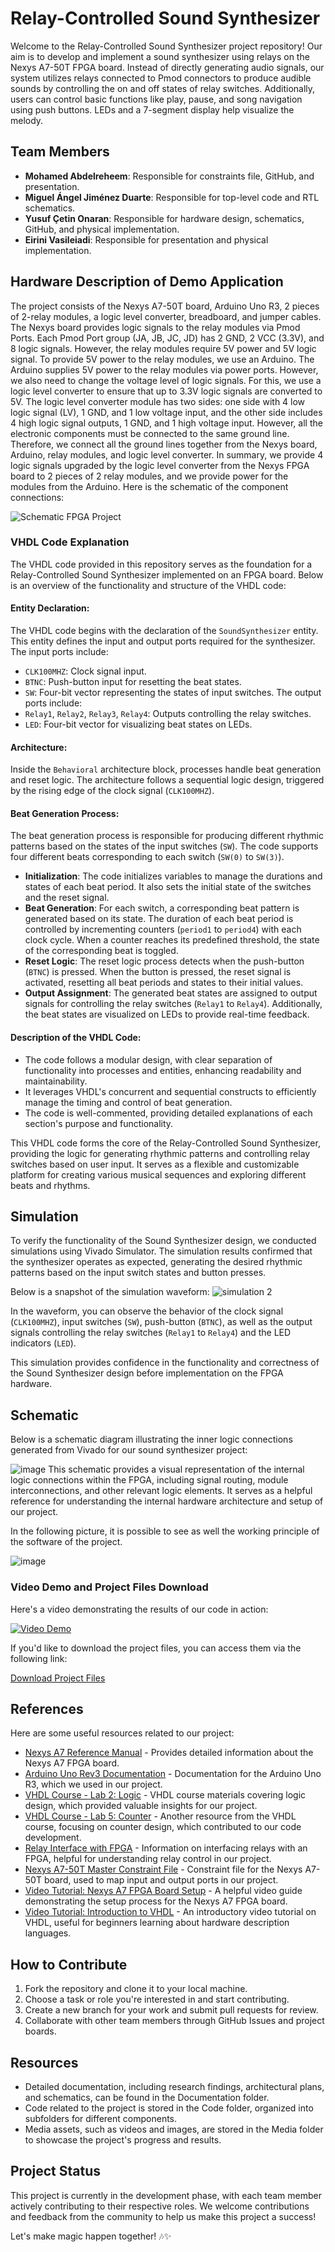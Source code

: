 # Relay-Controlled Sound Synthesizer

Welcome to the Relay-Controlled Sound Synthesizer project repository! Our aim is to develop and implement a sound synthesizer using relays on the Nexys A7-50T FPGA board. Instead of directly generating audio signals, our system utilizes relays connected to Pmod connectors to produce audible sounds by controlling the on and off states of relay switches. Additionally, users can control basic functions like play, pause, and song navigation using push buttons. LEDs and a 7-segment display help visualize the melody.

## Team Members
- **Mohamed Abdelreheem**: Responsible for constraints file, GitHub, and presentation.
- **Miguel Ángel Jiménez Duarte**: Responsible for top-level code and RTL schematics.
- **Yusuf Çetin Onaran**: Responsible for hardware design, schematics, GitHub, and physical implementation.
- **Eirini Vasileiadi**: Responsible for presentation and physical implementation.


## Hardware Description of Demo Application
The project consists of the Nexys A7-50T board, Arduino Uno R3, 2 pieces of 2-relay modules, a logic level converter, breadboard, and jumper cables. The Nexys board provides logic signals to the relay modules via Pmod Ports. Each Pmod Port group (JA, JB, JC, JD) has 2 GND, 2 VCC (3.3V), and 8 logic signals. However, the relay modules require 5V power and 5V logic signal. To provide 5V power to the relay modules, we use an Arduino. The Arduino supplies 5V power to the relay modules via power ports. However, we also need to change the voltage level of logic signals. For this, we use a logic level converter to ensure that up to 3.3V logic signals are converted to 5V. The logic level converter module has two sides: one side with 4 low logic signal (LV), 1 GND, and 1 low voltage input, and the other side includes 4 high logic signal outputs, 1 GND, and 1 high voltage input. However, all the electronic components must be connected to the same ground line. Therefore, we connect all the ground lines together from the Nexys board, Arduino, relay modules, and logic level converter. In summary, we provide 4 logic signals upgraded by the logic level converter from the Nexys FPGA board to 2 pieces of 2 relay modules, and we provide power for the modules from the Arduino. Here is the schematic of the component connections: 


![Schematic FPGA Project](https://github.com/Mohamedt4r29/Relay-Controlled-Sound-Synthesizer/assets/164936141/00a854cf-404a-4b3b-9c61-e81784828cd4)




### VHDL Code Explanation

The VHDL code provided in this repository serves as the foundation for a Relay-Controlled Sound Synthesizer implemented on an FPGA board. Below is an overview of the functionality and structure of the VHDL code:

#### Entity Declaration:
The VHDL code begins with the declaration of the `SoundSynthesizer` entity. This entity defines the input and output ports required for the synthesizer. The input ports include:
- `CLK100MHZ`: Clock signal input.
- `BTNC`: Push-button input for resetting the beat states.
- `SW`: Four-bit vector representing the states of input switches.
The output ports include:
- `Relay1`, `Relay2`, `Relay3`, `Relay4`: Outputs controlling the relay switches.
- `LED`: Four-bit vector for visualizing beat states on LEDs.

#### Architecture:
Inside the `Behavioral` architecture block, processes handle beat generation and reset logic. The architecture follows a sequential logic design, triggered by the rising edge of the clock signal (`CLK100MHZ`).

#### Beat Generation Process:
The beat generation process is responsible for producing different rhythmic patterns based on the states of the input switches (`SW`). The code supports four different beats corresponding to each switch (`SW(0)` to `SW(3)`).

- **Initialization**: The code initializes variables to manage the durations and states of each beat period. It also sets the initial state of the switches and the reset signal.
- **Beat Generation**: For each switch, a corresponding beat pattern is generated based on its state. The duration of each beat period is controlled by incrementing counters (`period1` to `period4`) with each clock cycle. When a counter reaches its predefined threshold, the state of the corresponding beat is toggled.
- **Reset Logic**: The reset logic process detects when the push-button (`BTNC`) is pressed. When the button is pressed, the reset signal is activated, resetting all beat periods and states to their initial values.
- **Output Assignment**: The generated beat states are assigned to output signals for controlling the relay switches (`Relay1` to `Relay4`). Additionally, the beat states are visualized on LEDs to provide real-time feedback.

#### Description of the VHDL Code:
- The code follows a modular design, with clear separation of functionality into processes and entities, enhancing readability and maintainability.
- It leverages VHDL's concurrent and sequential constructs to efficiently manage the timing and control of beat generation.
- The code is well-commented, providing detailed explanations of each section's purpose and functionality.

This VHDL code forms the core of the Relay-Controlled Sound Synthesizer, providing the logic for generating rhythmic patterns and controlling relay switches based on user input. It serves as a flexible and customizable platform for creating various musical sequences and exploring different beats and rhythms.

## Simulation

To verify the functionality of the Sound Synthesizer design, we conducted simulations using Vivado Simulator. The simulation results confirmed that the synthesizer operates as expected, generating the desired rhythmic patterns based on the input switch states and button presses.

Below is a snapshot of the simulation waveform:
![simulation 2](https://github.com/Mohamedt4r29/Relay-Controlled-Sound-Synthesizer/assets/51502560/f305c8ed-a33f-42da-9f39-f868e9e722e0)



In the waveform, you can observe the behavior of the clock signal (`CLK100MHZ`), input switches (`SW`), push-button (`BTNC`), as well as the output signals controlling the relay switches (`Relay1` to `Relay4`) and the LED indicators (`LED`).

This simulation provides confidence in the functionality and correctness of the Sound Synthesizer design before implementation on the FPGA hardware.

## Schematic

Below is a schematic diagram illustrating the inner logic connections generated from Vivado for our sound synthesizer project:

![image](https://github.com/Mohamedt4r29/Relay-Controlled-Sound-Synthesizer/assets/158856032/a5781c17-c0ef-4022-b400-901a37df569a)
This schematic provides a visual representation of the internal logic connections within the FPGA, including signal routing, module interconnections, and other relevant logic elements. It serves as a helpful reference for understanding the internal hardware architecture and setup of our project.

In the following picture, it is possible to see as well the working principle of the software of the project. 

![image](https://github.com/Mohamedt4r29/Relay-Controlled-Sound-Synthesizer/assets/158856032/c8ad8bb0-d15e-4e61-a2f5-b94a064e8806)




### Video Demo and Project Files Download
Here's a video demonstrating the results of our code in action:

[![Video Demo](https://github.com/Mohamedt4r29/Relay-Controlled-Sound-Synthesizer/assets/51502560/ab2a7dec-32a8-439a-bc4c-3b222d5abf93)](https://github.com/Mohamedt4r29/Relay-Controlled-Sound-Synthesizer/assets/51502560/ab2a7dec-32a8-439a-bc4c-3b222d5abf93)

If you'd like to download the project files, you can access them via the following link:

[Download Project Files](https://drive.google.com/file/d/1B6X_Gj_meZIOL6gVW5wNe7sOObVb9xka/view?usp=drive_link)







## References

Here are some useful resources related to our project:

- [Nexys A7 Reference Manual](https://digilent.com/reference/programmable-logic/nexys-a7/reference-manual) - Provides detailed information about the Nexys A7 FPGA board.
- [Arduino Uno Rev3 Documentation](https://docs.arduino.cc/hardware/uno-rev3) - Documentation for the Arduino Uno R3, which we used in our project.
- [VHDL Course - Lab 2: Logic](https://github.com/tomas-fryza/vhdl-course/tree/master/lab2-logic) - VHDL course materials covering logic design, which provided valuable insights for our project.
- [VHDL Course - Lab 5: Counter](https://github.com/tomas-fryza/vhdl-course/tree/master/lab5-counter) - Another resource from the VHDL course, focusing on counter design, which contributed to our code development.
- [Relay Interface with FPGA](https://www.pantechsolutions.net/relay-interface-with-fpga) - Information on interfacing relays with an FPGA, helpful for understanding relay control in our project.
- [Nexys A7-50T Master Constraint File](https://raw.githubusercontent.com/Digilent/digilent-xdc/master/Nexys-A7-50T-Master.xdc) - Constraint file for the Nexys A7-50T board, used to map input and output ports in our project.
- [Video Tutorial: Nexys A7 FPGA Board Setup](https://youtu.be/qep13jRYDxs?si=0CZNVqrT8JzZwwl9) - A helpful video guide demonstrating the setup process for the Nexys A7 FPGA board.
- [Video Tutorial: Introduction to VHDL](https://youtu.be/SL9fmA2PdMw?si=hBiaiLtUg-rCYED1) - An introductory video tutorial on VHDL, useful for beginners learning about hardware description languages.

## How to Contribute
1. Fork the repository and clone it to your local machine.
2. Choose a task or role you're interested in and start contributing.
3. Create a new branch for your work and submit pull requests for review.
4. Collaborate with other team members through GitHub Issues and project boards.

## Resources
- Detailed documentation, including research findings, architectural plans, and schematics, can be found in the Documentation folder.
- Code related to the project is stored in the Code folder, organized into subfolders for different components.
- Media assets, such as videos and images, are stored in the Media folder to showcase the project's progress and results.

## Project Status
This project is currently in the development phase, with each team member actively contributing to their respective roles. We welcome contributions and feedback from the community to help us make this project a success!

Let's make magic happen together! 🎶✨
